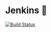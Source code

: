 # Jenkins :feet:

[![Build Status](https://img.shields.io/eclipse-marketplace/last-update/:name.svg)](https://egghead.io/lessons/javascript-how-to-write-a-javascript-library-adding-badges-to-your-readme)
